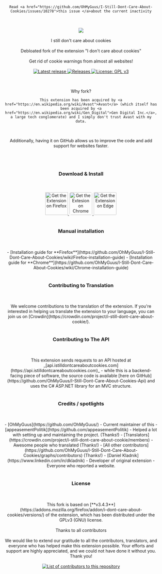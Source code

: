 <div align="center">
    
    Read <a href="https://github.com/OhMyGuus/I-Still-Dont-Care-About-Cookies/issues/10278">this issue </a>about the current inactivity
<br><br>
<image src="src/icons/128.png">
<br><br>
I still don't care about cookies
<br><br>
Debloated fork of the extension "I don't care about cookies"
<br><br>
Get rid of cookie warnings from almost all websites!
<br><br>
<a href="https://github.com/OhMyGuus/I-Still-Dont-Care-About-Cookies/releases/latest">
      <img alt="Latest release" src="https://img.shields.io/github/v/release/OhMyGuus/I-Still-Dont-Care-About-Cookies.svg?logo=github&style=for-the-badge">
</a>
<a href="https://github.com/OhMyGuus/I-Still-Dont-Care-About-Cookies/releases">
      <img alt="Releases" src="https://img.shields.io/github/downloads/OhMyGuus/I-Still-Dont-Care-About-Cookies/total?color=blue&label=downloads&style=for-the-badge">
</a>
<a href="LICENSE">
      <img alt="License: GPL v3" src="https://img.shields.io/badge/License-GPLv3-blue.svg?style=for-the-badge">
</a>

<br><br>
Why fork?

    This extension has been acquired by <a href="https://en.wikipedia.org/wiki/Avast">Avast</a> (which itself has been acquired by <a href="https://en.wikipedia.org/wiki/Gen_Digital">Gen Digital Inc.</a>, a large tech conglomerate) and I simply don't trust Avast with my data.
<br><br>
    Additionally, having it on GitHub allows us to improve the code and add support for websites faster.
<br><br><br><br>
<h3>Download & Install</h3>
<br><br>
<a href="https://addons.mozilla.org/en-US/firefox/addon/istilldontcareaboutcookies">
  <img src="https://blog.mozilla.org/addons/files/2020/04/get-the-addon-fx-apr-2020.svg" alt='Get the Extension on Firefox' height="75">
</a>
<a href="https://chrome.google.com/webstore/detail/i-still-dont-care-about-c/edibdbjcniadpccecjdfdjjppcpchdlm">
  <img src="https://storage.googleapis.com/web-dev-uploads/image/WlD8wC6g8khYWPJUsQceQkhXSlv1/iNEddTyWiMfLSwFD6qGq.png" alt="Get the Extesion on Chrome" height="75" style="border: 1px solid transparent; border-radius:6px;">
</a>
<a href="https://microsoftedge.microsoft.com/addons/detail/i-still-dont-care-about-/kkacdgacpkediooahopgcbdahlpipheh">
  <img src="https://upload.wikimedia.org/wikipedia/commons/thumb/f/f7/Get_it_from_Microsoft_Badge.svg/320px-Get_it_from_Microsoft_Badge.svg.png" alt="Get the Extension on Edge" height="75" style="border: 1px solid transparent; border-radius:4px;">
</a>
<br><br>
<h3>Manual installation</h3>
<br><br>
- [Installation guide for **Firefox**](https://github.com/OhMyGuus/I-Still-Dont-Care-About-Cookies/wiki/Firefox-installation-guide)
- [Installation guide for **Chrome**](https://github.com/OhMyGuus/I-Still-Dont-Care-About-Cookies/wiki/Chrome-installation-guide)
<br><br>
<h3>Contributing to Translation</h3>
<br><br>
We welcome contributions to the translation of the extension. If you're interested in helping us translate the extension to your language, you can join us on [Crowdin](https://crowdin.com/project/i-still-dont-care-about-cookie/).
<br><br>
<h3>Contributing to The API</h3>
<br><br>
This extension sends requests to an API hosted at _[api.istilldontcareaboutcookies.com](https://api.istilldontcareaboutcookies.com)_ - while this is a backend-facing piece of software, the source code is available [here on GitHub](https://github.com/OhMyGuus/I-Still-Dont-Care-About-Cookies-Api) and uses the C# ASP.NET library for an MVC structure.
<br><br>
<h3>Credits / spotlights</h3>
<br><br>
- [OhMyGuus](https://github.com/OhMyGuus/) - Current maintainer of this
- [appeasementPolitik](https://github.com/appeasementPolitik) - Helped a lot with setting up and maintaining the project. (Thanks!)
- [Translators](https://crowdin.com/project/i-still-dont-care-about-cookie/members) - Awesome people who translated (Thanks!)
- [All other contributors](https://github.com/OhMyGuus/I-Still-Dont-Care-About-Cookies/graphs/contributors) (Thanks!)
- [Daniel Kladnik](https://www.linkedin.com/in/dkladnik) - Developer of original extension
- Everyone who reported a website.
<br><br>
<h3>License</h3>
<br><br>
This fork is based on [**v3.4.3**](https://addons.mozilla.org/firefox/addon/i-dont-care-about-cookies/versions/) of the extension, which has been distributed under the GPLv3 (GNU) license.
<br><br>
Thanks to all contributors
<br><br>
We would like to extend our gratitude to all the contributors, translators, and everyone who has helped make this extension possible. Your efforts and support are highly appreciated, and we could not have done it without you. Thank you!
<br><br>
<a href="https://github.com/OhMyGuus/I-Still-Dont-Care-About-Cookies/graphs/contributors">
  <img alt="List of contributors to this repository" src="https://contrib.rocks/image?repo=OhMyGuus/I-Still-Dont-Care-About-Cookies" />
</a>
</div>
